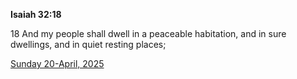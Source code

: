 **Isaiah 32:18**

18 And my people shall dwell in a peaceable habitation, and in sure dwellings, and in quiet resting places;

[Sunday 20-April, 2025](https://getbible.life/kjv/Isaiah/32/18)
